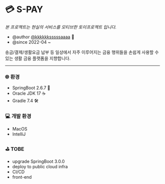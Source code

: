 # 💳 S-PAY 

_본 프로젝트는 현실의 서비스를 모티브한 토이프로젝트 입니다._  

* @author [@kkkkkksssssaaaa](https://github.com/kkkkkksssssaaaa) 🐯
* @since 2022-04 ~

송금/결제/생활요금 납부 등 일상에서 자주 이루어지는 금융 행위들을 손쉽게 사용할 수 있는 생활 금융 플랫폼을 지향합니다. 

---

### 🌐 환경
* SpringBoot 2.6.7 🍃
* Oracle JDK 17 ☕️
* Gradle 7.4 🛠

### 💻 개발 환경
* MacOS 
* IntelliJ

### ⛳️ TOBE
* upgrade SpringBoot 3.0.0
* deploy to public cloud infra
* CI/CD
* front-end
